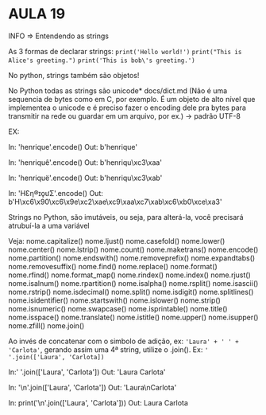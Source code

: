 # AULA 19

INFO => Entendendo as strings

As 3 formas de declarar strings:
    `print('Hello world!')`
    `print("This is Alice's greeting.")`
    `print('This is bob\'s greeting.')`

No python, strings também são objetos!

No Python todas as strings são unicode* docs/dict.md (Não é uma sequencia de bytes como em C, por exemplo. É um objeto de alto nível que implementea o unicode e é preciso fazer o encoding dele pra bytes para transmitir na rede ou guardar em um arquivo, por ex.) -> padrão UTF-8

EX:

In: 'henrique'.encode()
Out: b'henrique'

In: 'henriquê'.encode()
Out: b'henriqu\xc3\xaa'

In: 'henriquë'.encode()
Out: b'henriqu\xc3\xab'

In: 'HƐƞ®ɪǫưΣ'.encode()
Out: b'H\xc6\x90\xc6\x9e\xc2\xae\xc9\xaa\xc7\xab\xc6\xb0\xce\xa3'

Strings no Python, são imutáveis, ou seja, para alterá-la, você precisará atrubuí-la a uma variável

Veja:
nome.capitalize()    nome.ljust()
nome.casefold()      nome.lower()
nome.center()        nome.lstrip()
nome.count()         nome.maketrans()
nome.encode()        nome.partition()
nome.endswith()      nome.removeprefix()
nome.expandtabs()    nome.removesuffix()
nome.find()          nome.replace()
nome.format()        nome.rfind()
nome.format_map()    nome.rindex()
nome.index()         nome.rjust()
nome.isalnum()       nome.rpartition()
nome.isalpha()       nome.rsplit()
nome.isascii()       nome.rstrip()
nome.isdecimal()     nome.split()
nome.isdigit()       nome.splitlines()
nome.isidentifier()  nome.startswith()
nome.islower()       nome.strip()
nome.isnumeric()     nome.swapcase()
nome.isprintable()   nome.title()
nome.isspace()       nome.translate()
nome.istitle()       nome.upper()
nome.isupper()       nome.zfill()
nome.join()

Ao invés de concatenar com o simbolo de adição, ex:
`'Laura' + ' ' + 'Carlota'`, gerando assim uma 4ª string, utilize o .join(). Ex: `' '.join(['Laura', 'Carlota])`

In:' '.join(['Laura', 'Carlota'])
Out: 'Laura Carlota'

In: '\n'.join(['Laura', 'Carlota'])
Out: 'Laura\nCarlota'

In: print('\n'.join(['Laura', 'Carlota']))
Out: Laura
     Carlota

